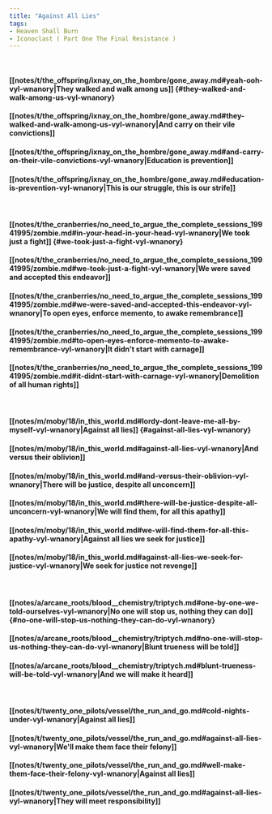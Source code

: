 ```yaml
---
title: "Against All Lies"
tags:
- Heaven Shall Burn
- Iconoclast ( Part One The Final Resistance )
---
```

&nbsp;
#### [[notes/t/the_offspring/ixnay_on_the_hombre/gone_away.md#yeah-ooh-vyl-wnanory|They walked and walk among us]] {#they-walked-and-walk-among-us-vyl-wnanory}
#### [[notes/t/the_offspring/ixnay_on_the_hombre/gone_away.md#they-walked-and-walk-among-us-vyl-wnanory|And carry on their vile convictions]]
#### [[notes/t/the_offspring/ixnay_on_the_hombre/gone_away.md#and-carry-on-their-vile-convictions-vyl-wnanory|Education is prevention]]
#### [[notes/t/the_offspring/ixnay_on_the_hombre/gone_away.md#education-is-prevention-vyl-wnanory|This is our struggle, this is our strife]]
&nbsp;
#### [[notes/t/the_cranberries/no_need_to_argue_the_complete_sessions_19941995/zombie.md#in-your-head-in-your-head-vyl-wnanory|We took just a fight]] {#we-took-just-a-fight-vyl-wnanory}
#### [[notes/t/the_cranberries/no_need_to_argue_the_complete_sessions_19941995/zombie.md#we-took-just-a-fight-vyl-wnanory|We were saved and accepted this endeavor]]
#### [[notes/t/the_cranberries/no_need_to_argue_the_complete_sessions_19941995/zombie.md#we-were-saved-and-accepted-this-endeavor-vyl-wnanory|To open eyes, enforce memento, to awake remembrance]]
#### [[notes/t/the_cranberries/no_need_to_argue_the_complete_sessions_19941995/zombie.md#to-open-eyes-enforce-memento-to-awake-remembrance-vyl-wnanory|It didn't start with carnage]]
#### [[notes/t/the_cranberries/no_need_to_argue_the_complete_sessions_19941995/zombie.md#it-didnt-start-with-carnage-vyl-wnanory|Demolition of all human rights]]
&nbsp;
#### [[notes/m/moby/18/in_this_world.md#lordy-dont-leave-me-all-by-myself-vyl-wnanory|Against all lies]] {#against-all-lies-vyl-wnanory}
#### [[notes/m/moby/18/in_this_world.md#against-all-lies-vyl-wnanory|And versus their oblivion]]
#### [[notes/m/moby/18/in_this_world.md#and-versus-their-oblivion-vyl-wnanory|There will be justice, despite all unconcern]]
#### [[notes/m/moby/18/in_this_world.md#there-will-be-justice-despite-all-unconcern-vyl-wnanory|We will find them, for all this apathy]]
#### [[notes/m/moby/18/in_this_world.md#we-will-find-them-for-all-this-apathy-vyl-wnanory|Against all lies we seek for justice]]
#### [[notes/m/moby/18/in_this_world.md#against-all-lies-we-seek-for-justice-vyl-wnanory|We seek for justice not revenge]]
&nbsp;
#### [[notes/a/arcane_roots/blood__chemistry/triptych.md#one-by-one-we-told-ourselves-vyl-wnanory|No one will stop us, nothing they can do]] {#no-one-will-stop-us-nothing-they-can-do-vyl-wnanory}
#### [[notes/a/arcane_roots/blood__chemistry/triptych.md#no-one-will-stop-us-nothing-they-can-do-vyl-wnanory|Blunt trueness will be told]]
#### [[notes/a/arcane_roots/blood__chemistry/triptych.md#blunt-trueness-will-be-told-vyl-wnanory|And we will make it heard]]
&nbsp;
#### [[notes/t/twenty_one_pilots/vessel/the_run_and_go.md#cold-nights-under-vyl-wnanory|Against all lies]]
#### [[notes/t/twenty_one_pilots/vessel/the_run_and_go.md#against-all-lies-vyl-wnanory|We'll make them face their felony]]
#### [[notes/t/twenty_one_pilots/vessel/the_run_and_go.md#well-make-them-face-their-felony-vyl-wnanory|Against all lies]]
#### [[notes/t/twenty_one_pilots/vessel/the_run_and_go.md#against-all-lies-vyl-wnanory|They will meet responsibility]]
